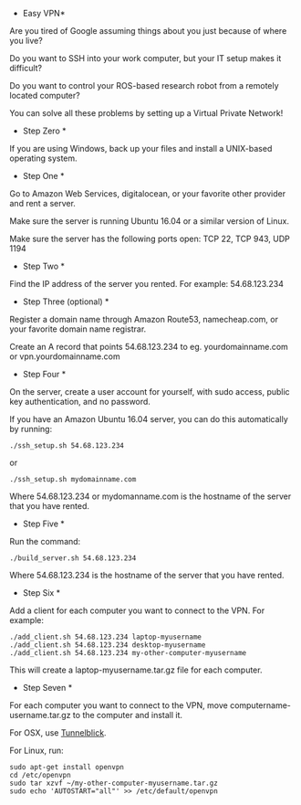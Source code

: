 * Easy VPN*

Are you tired of Google assuming things about you just because of where you live?

Do you want to SSH into your work computer, but your IT setup makes it difficult?

Do you want to control your ROS-based research robot from a remotely located computer?

You can solve all these problems by setting up a Virtual Private Network!


* Step Zero *

If you are using Windows, back up your files and install a UNIX-based operating system.


* Step One *

Go to Amazon Web Services, digitalocean, or your favorite other provider and rent a server.

Make sure the server is running Ubuntu 16.04 or a similar version of Linux.

Make sure the server has the following ports open: TCP 22, TCP 943, UDP 1194


* Step Two *

Find the IP address of the server you rented. For example: 54.68.123.234


* Step Three (optional) *

Register a domain name through Amazon Route53, namecheap.com, or your favorite domain name registrar.

Create an A record that points 54.68.123.234 to eg. yourdomainname.com or vpn.yourdomainname.com


* Step Four *

On the server, create a user account for yourself, with sudo access, public key authentication, and no password.

If you have an Amazon Ubuntu 16.04 server, you can do this automatically by running:


    ./ssh_setup.sh 54.68.123.234

or

    ./ssh_setup.sh mydomainname.com

Where 54.68.123.234 or mydomanname.com is the hostname of the server that you have rented.


* Step Five *

Run the command:

    ./build_server.sh 54.68.123.234

Where 54.68.123.234 is the hostname of the server that you have rented.


* Step Six *

Add a client for each computer you want to connect to the VPN. For example:

    ./add_client.sh 54.68.123.234 laptop-myusername
    ./add_client.sh 54.68.123.234 desktop-myusername
    ./add_client.sh 54.68.123.234 my-other-computer-myusername

This will create a laptop-myusername.tar.gz file for each computer.


* Step Seven *

For each computer you want to connect to the VPN, move computername-username.tar.gz to the computer and install it.

For OSX, use [Tunnelblick](https://tunnelblick.net/cInstall.html).

For Linux, run:

    sudo apt-get install openvpn
    cd /etc/openvpn
    sudo tar xzvf ~/my-other-computer-myusername.tar.gz
    sudo echo 'AUTOSTART="all"' >> /etc/default/openvpn
